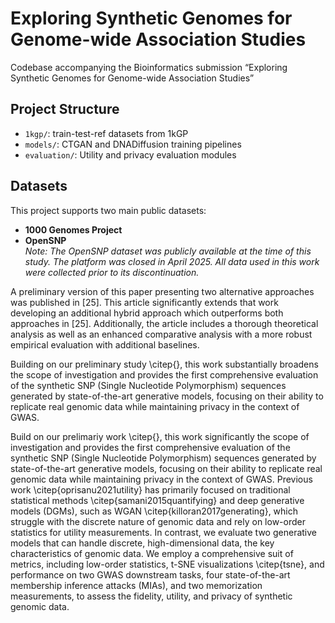 # Exploring Synthetic Genomes for Genome-wide Association Studies

Codebase accompanying the Bioinformatics submission “Exploring Synthetic Genomes for Genome-wide Association Studies”

## Project Structure

- `1kgp/`: train-test-ref datasets from 1kGP 
- `models/`: CTGAN and DNADiffusion training pipelines
- `evaluation/`: Utility and privacy evaluation modules

## Datasets

This project supports two main public datasets:

- **1000 Genomes Project**  
- **OpenSNP**  
  *Note: The OpenSNP dataset was publicly available at the time of this study. The platform was closed in April 2025. All data used in this work were collected prior to its discontinuation.*




A preliminary version of this paper presenting two alternative approaches was published in [25]. This article significantly
extends that work developing an additional hybrid approach
which outperforms both approaches in [25]. Additionally, the
article includes a thorough theoretical analysis as well as an
enhanced comparative analysis with a more robust empirical
evaluation with additional baselines.


Building on our preliminary study \citep{}, this work substantially broadens the scope of investigation and provides the first comprehensive evaluation of the synthetic SNP (Single Nucleotide Polymorphism) sequences generated by state-of-the-art generative models, focusing on their ability to replicate real genomic data while maintaining privacy in the context of GWAS.

Build on our prelimariy work \citep{}, this work significantly the scope of investigation and provides the first comprehensive evaluation of the synthetic SNP (Single Nucleotide Polymorphism) sequences generated by state-of-the-art generative models, focusing on their ability to replicate real genomic data while maintaining privacy in the context of GWAS. Previous work \citep{oprisanu2021utility} has primarily focused on traditional statistical methods \citep{samani2015quantifying} and deep generative models (DGMs), such as WGAN \citep{killoran2017generating}, which struggle with the discrete nature of genomic data and rely on low-order statistics for utility measurements. In contrast, we evaluate two generative models that can handle discrete, high-dimensional data, the key characteristics of genomic data. We employ a comprehensive suit of metrics, including low-order statistics, t-SNE visualizations \citep{tsne}, and performance on two GWAS downstream tasks, four state-of-the-art membership inference attacks (MIAs), and two memorization measurements, to assess the fidelity, utility, and privacy of synthetic genomic data.